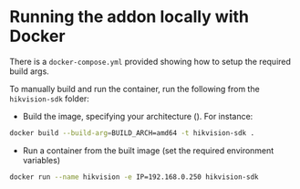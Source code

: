 # Running the addon locally with Docker

There is a `docker-compose.yml` provided showing how to setup the required build args.

To manually build and run the container, run the following from the `hikvision-sdk` folder:

- Build the image, specifying your architecture ().
For instance:
```bash
docker build --build-arg=BUILD_ARCH=amd64 -t hikvision-sdk .
```

- Run a container from the built image (set the required environment variables)
```bash
docker run --name hikvision -e IP=192.168.0.250 hikvision-sdk
```